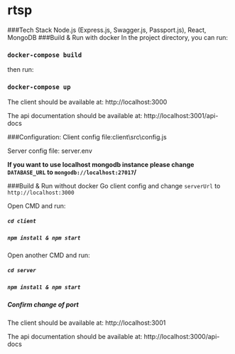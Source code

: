 # rtsp
###Tech Stack
Node.js (Express.js, Swagger.js, Passport.js), React, MongoDB
###Build & Run with docker
In the project directory, you can run:
### `docker-compose build`

then run:
### `docker-compose up`

The client should be available at: http://localhost:3000

The api documentation should be available at: http://localhost:3001/api-docs

###Configuration:
Client config file:client\src\config.js

Server config file: server\.env

**If you want to use localhost mongodb instance please change `DATABASE_URL` to `mongodb://localhost:27017`/</b>**

###Build & Run without docker
Go client config and change `serverUrl` to `http://localhost:3000`

Open CMD and run:
##### `cd client`
##### `npm install & npm start`
Open another CMD and run:
##### `cd server`
##### `npm install & npm start`
##### Confirm change of port
The client should be available at: http://localhost:3001

The api documentation should be available at: http://localhost:3000/api-docs 
